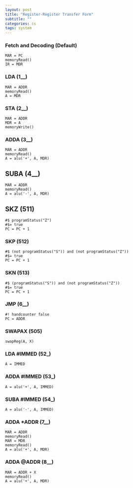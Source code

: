 ```yaml
---
layout: post
title: "Register-Register Transfer Form"
subtitle: ""
categories: cs
tags: system
---
```


### Fetch and Decoding (Default)
```
MAR = PC
memoryRead()
IR = MDR
```

### LDA (1__)
```
MAR = ADDR
memoryRead()
A = MDR
```

### STA (2__)
```
MAR = ADDR
MDR = A
memoryWrite()
```

### ADDA (3__)
```
MAR = ADDR
memoryRead()
A = alu('+', A, MDR)
```

## SUBA (4__)
```
MAR = ADDR
memoryRead()
A = alu('-', A, MDR)
```

## SKZ (511)
```
#$ programStatus("Z")
#$= true
PC = PC + 1
```

### SKP (512)
```
#$ (not programStatus("S")) and (not programStatus("Z"))
#$= true
PC = PC + 1
```

### SKN (513)
```
#$ (programStatus("S")) and (not programStatus("Z"))
#$= true
PC = PC + 1
```

### JMP (6__)
```
#! handcounter false
PC = ADDR
```

### SWAPAX (505)
```
swapReg(A, X)
```

### LDA #IMMED (52_)
```
A = IMMED
```

### ADDA #IMMED (53_)
```
A = alu('+', A, IMMED)
```

### SUBA #IMMED (54_)
```
A = alu('-', A, IMMED)
```

### ADDA *ADDR (7__)
```
MAR = ADDR
memoryRead()
MAR = MDR
memoryRead()
A = alu('+', A, MDR)
```

### ADDA @ADDR (8__)
```
MAR = ADDR + X
memoryRead()
A = alu('+', A, MDR)
```